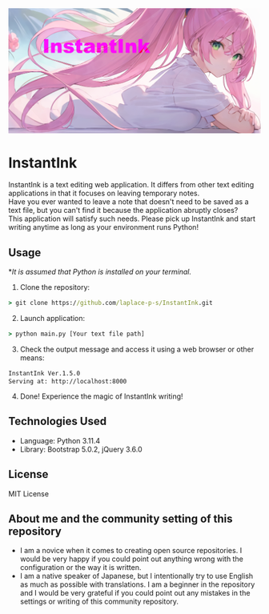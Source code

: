 <div><img src="./images/main_banner.png" alt="InstantInk main banner" /></div>

# InstantInk
InstantInk is a text editing web application. It differs from other text editing applications in that it focuses on leaving temporary notes.  
Have you ever wanted to leave a note that doesn't need to be saved as a text file, but you can't find it because the application abruptly closes?  
This application will satisfy such needs. Please pick up InstantInk and start writing anytime as long as your environment runs Python!  

## Usage
**It is assumed that Python is installed on your terminal.*
1. Clone the repository:
```cmd
> git clone https://github.com/laplace-p-s/InstantInk.git
```
2. Launch application:
```cmd
> python main.py [Your text file path]
```
3. Check the output message and access it using a web browser or other means:
```
InstantInk Ver.1.5.0
Serving at: http://localhost:8000
```
4. Done! Experience the magic of InstantInk writing!  

## Technologies Used
- Language: Python 3.11.4
- Library: Bootstrap 5.0.2, jQuery 3.6.0

## License
MIT License

## About me and the community setting of this repository
- I am a novice when it comes to creating open source repositories. I would be very happy if you could point out anything wrong with the configuration or the way it is written.
- I am a native speaker of Japanese, but I intentionally try to use English as much as possible with translations. I am a beginner in the repository and I would be very grateful if you could point out any mistakes in the settings or writing of this community repository.
